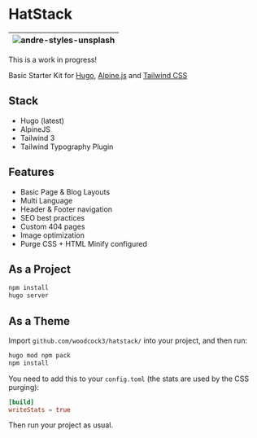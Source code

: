 # HatStack

|![andre-styles-unsplash](https://user-images.githubusercontent.com/64870518/163192328-6cb5f7ac-4fde-496f-9152-b6ea202ac802.jpg)|
| -------------------------------------------------------------------------------------------------------------- |

This is a work in progress!

Basic Starter Kit for [Hugo](https://gohugo.io/), [Alpine.js](https://alpinejs.dev/) and [Tailwind CSS](https://www.tailwindcss.com)

## Stack

- Hugo (latest)
- AlpineJS
- Tailwind 3
- Tailwind Typography Plugin

## Features

- Basic Page & Blog Layouts
- Multi Language 
- Header & Footer navigation
- SEO best practices
- Custom 404 pages
- Image optimization
- Purge CSS + HTML Minify configured

## As a Project

```bash
npm install
hugo server
```

## As a Theme

Import `github.com/woodcock3/hatstack/` into your project, and then run:

```bash
hugo mod npm pack
npm install
```

You need to add this to your `config.toml` (the stats are used by the CSS purging):

```toml
[build]
writeStats = true
```

Then run your project as usual.
